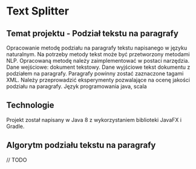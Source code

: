 # Text Splitter

## Temat projektu - Podział tekstu na paragrafy

Opracowanie metodę podziału na paragrafy tekstu napisanego w języku naturalnym. Na potrzeby metody tekst może być przetworzony metodami NLP. Opracowaną metodę należy zaimplementować w postaci narzędzia. 
Dane wejściowe: dokument tekstowy. Dane wyjściowe tekst dokumentu z podziałem na paragrafy. Paragrafy powinny zostać zaznaczone tagami XML.
Należy przeprowadzić eksperymenty pozwalające na ocenę jakości podziału na paragrafy.
Język programowania java, scala

## Technologie
Projekt został napisany w Java 8 z wykorzystaniem biblioteki JavaFX i Gradle.

## Algorytm podziału tekstu na paragrafy

// TODO

